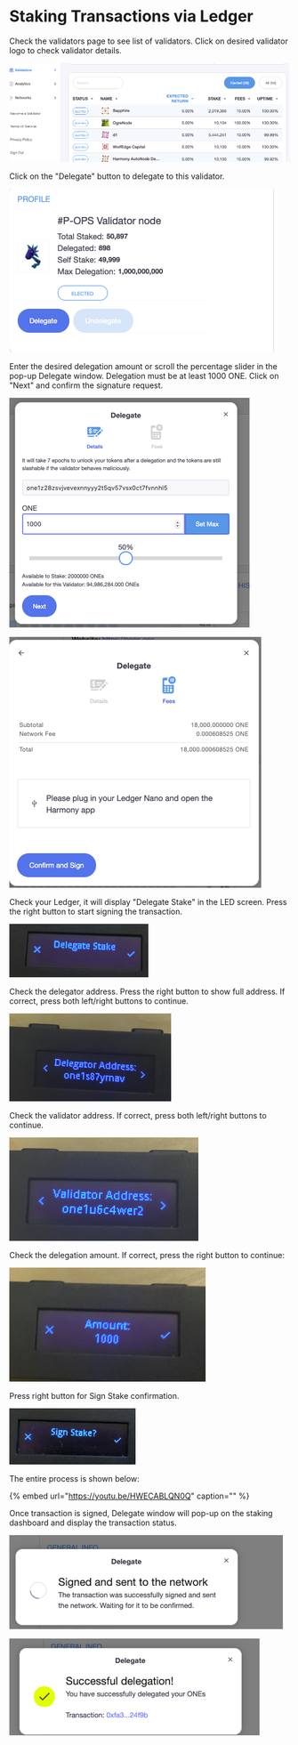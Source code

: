 # Staking Transactions via Ledger

Check the validators page to see list of validators. Click on desired validator logo to check validator details.

![](../../../.gitbook/assets/image%20%2866%29.png)

Click on the "Delegate" button to delegate to this validator.

![](../../../.gitbook/assets/image%20%289%29.png)

Enter the desired delegation amount or scroll the percentage slider in the pop-up Delegate window. Delegation must be at least 1000 ONE. Click on "Next" and confirm the signature request.

![](../../../.gitbook/assets/image%20%2833%29.png)

![](../../../.gitbook/assets/image%20%2824%29.png)

Check your Ledger, it will display "Delegate Stake" in the LED screen. Press the right button to start signing the transaction.

![](../../../.gitbook/assets/image%20%287%29.png)

Check the delegator address. Press the right button to show full address. If correct, press both left/right buttons to continue.

![](../../../.gitbook/assets/image%20%2816%29.png)

Check the validator address. If correct, press both left/right buttons to continue.

![](../../../.gitbook/assets/image%20%28104%29.png)

Check the delegation amount. If correct, press the right button to continue:

![](../../../.gitbook/assets/image%20%28114%29.png)

Press right button for Sign Stake confirmation.

![](../../../.gitbook/assets/image%20%28177%29.png)

The entire process is shown below:

{% embed url="https://youtu.be/HWECABLQN0Q" caption="" %}

Once transaction is signed, Delegate window will pop-up on the staking dashboard and display the transaction status.

![](../../../.gitbook/assets/image%20%28181%29.png)

![](../../../.gitbook/assets/image%20%2814%29.png)



